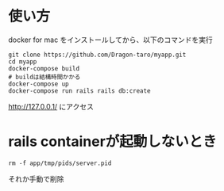 # 使い方
docker for mac をインストールしてから、以下のコマンドを実行
```
git clone https://github.com/Dragon-taro/myapp.git
cd myapp
docker-compose build
# buildは結構時間かかる
docker-compose up
docker-compose run rails rails db:create
```
http://127.0.0.1/ にアクセス

# rails containerが起動しないとき
```
rm -f app/tmp/pids/server.pid
```
それか手動で削除
